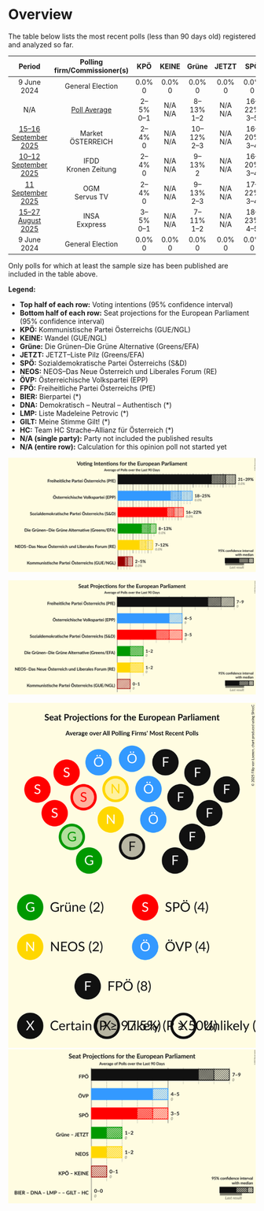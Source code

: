 # Overview

The table below lists the most recent polls (less than 90 days old) registered and analyzed so far.

| Period     | Polling firm/Commissioner(s) | KPÖ | KEINE | Grüne | JETZT | SPÖ | NEOS | ÖVP | FPÖ | BIER | DNA | LMP | GILT | HC |
|:----------:|:----------------------------:|:--:|:--:|:--:|:--:|:--:|:--:|:--:|:--:|:--:|:--:|:--:|:--:|:--:|
| 9 June 2024 | General Election | 0.0% <br> 0 | 0.0% <br> 0 | 0.0% <br> 0 | 0.0% <br> 0 | 0.0% <br> 0 | 0.0% <br> 0 | 0.0% <br> 0 | 0.0% <br> 0 | 0.0% <br> 0 | 0.0% <br> 0 | 0.0% <br> 0 | 0.0% <br> 0 | 0.0% <br> 0 |
| N/A | [Poll Average](average.html) | 2–5% <br> 0–1 | N/A <br> N/A | 8–13% <br> 1–2 | N/A <br> N/A | 16–22% <br> 3–5 | 7–12% <br> 1–2 | 18–25% <br> 4–5 | 31–39% <br> 7–9 | N/A <br> N/A | N/A <br> N/A | N/A <br> N/A | N/A <br> N/A | N/A <br> N/A |
| [15–16 September 2025](2025-09-16-Market.html) | Market <br> ÖSTERREICH | 2–4% <br> 0 | N/A <br> N/A | 10–12% <br> 2–3 | N/A <br> N/A | 16–20% <br> 3–4 | 7–9% <br> 1–2 | 19–23% <br> 4–5 | 34–38% <br> 8–9 | N/A <br> N/A | N/A <br> N/A | N/A <br> N/A | N/A <br> N/A | N/A <br> N/A |
| [10–12 September 2025](2025-09-12-IFDD.html) | IFDD <br> Kronen Zeitung | 2–4% <br> 0 | N/A <br> N/A | 9–13% <br> 2 | N/A <br> N/A | 16–20% <br> 3–4 | 9–12% <br> 1–2 | 19–23% <br> 4–5 | 33–39% <br> 7–9 | N/A <br> N/A | N/A <br> N/A | N/A <br> N/A | N/A <br> N/A | N/A <br> N/A |
| [11 September 2025](2025-09-11-OGM.html) | OGM <br> Servus TV | 2–4% <br> 0 | N/A <br> N/A | 9–13% <br> 2–3 | N/A <br> N/A | 17–22% <br> 3–4 | 8–12% <br> 1–2 | 20–26% <br> 4–5 | 30–36% <br> 7–8 | N/A <br> N/A | N/A <br> N/A | N/A <br> N/A | N/A <br> N/A | N/A <br> N/A |
| [15–27 August 2025](2025-08-27-INSA.html) | INSA <br> Exxpress | 3–5% <br> 0–1 | N/A <br> N/A | 7–11% <br> 1–2 | N/A <br> N/A | 18–23% <br> 4–5 | 7–11% <br> 1–2 | 17–22% <br> 3–5 | 34–40% <br> 7–9 | N/A <br> N/A | N/A <br> N/A | N/A <br> N/A | N/A <br> N/A | N/A <br> N/A |
| 9 June 2024 | General Election | 0.0% <br> 0 | 0.0% <br> 0 | 0.0% <br> 0 | 0.0% <br> 0 | 0.0% <br> 0 | 0.0% <br> 0 | 0.0% <br> 0 | 0.0% <br> 0 | 0.0% <br> 0 | 0.0% <br> 0 | 0.0% <br> 0 | 0.0% <br> 0 | 0.0% <br> 0 |

Only polls for which at least the sample size has been published are included in the table above.

**Legend:**
+ **Top half of each row:** Voting intentions (95% confidence interval)
+ **Bottom half of each row:** Seat projections for the European Parliament (95% confidence interval)
+ **KPÖ:** Kommunistische Partei Österreichs (GUE/NGL)
+ **KEINE:** Wandel (GUE/NGL)
+ **Grüne:** Die Grünen–Die Grüne Alternative (Greens/EFA)
+ **JETZT:** JETZT–Liste Pilz (Greens/EFA)
+ **SPÖ:** Sozialdemokratische Partei Österreichs (S&D)
+ **NEOS:** NEOS–Das Neue Österreich und Liberales Forum (RE)
+ **ÖVP:** Österreichische Volkspartei (EPP)
+ **FPÖ:** Freiheitliche Partei Österreichs (PfE)
+ **BIER:** Bierpartei (*)
+ **DNA:** Demokratisch – Neutral – Authentisch (*)
+ **LMP:** Liste Madeleine Petrovic (*)
+ **GILT:** Meine Stimme Gilt! (*)
+ **HC:** Team HC Strache–Allianz für Österreich (*)
+ **N/A (single party):** Party not included the published results
+ **N/A (entire row):** Calculation for this opinion poll not started yet


![Graph with voting intentions not yet produced](average.png "Voting Intentions")

![Graph with seats not yet produced](average-seats.png "Seats")

![Graph with seating plan not yet produced](average-seating-plan.png "Seating Plan")
![Graph with coalitions seats not yet produced](average-coalitions-seats.png "Coalitions Seats")
